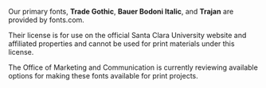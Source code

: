 Our primary fonts, **Trade Gothic**, **Bauer Bodoni Italic**, and **Trajan** are provided by fonts.com.

Their license is for use on the official Santa Clara University website and affiliated properties and cannot be used for print materials under this license.

The Office of Marketing and Communication is currently reviewing available options for making these fonts available for print projects.
